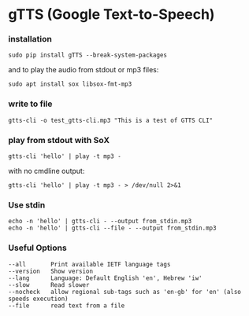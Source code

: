 # gTTS (Google Text-to-Speech)

### installation
```
sudo pip install gTTS --break-system-packages
```
and to play the audio from stdout or mp3 files:  
```
sudo apt install sox libsox-fmt-mp3
```

### write to file
```
gtts-cli -o test_gtts-cli.mp3 "This is a test of GTTS CLI"
```

### play from stdout with SoX
```
gtts-cli 'hello' | play -t mp3 -   
```
with no cmdline output:
```
gtts-cli 'hello' | play -t mp3 - > /dev/null 2>&1
```

### Use stdin
```
echo -n 'hello' | gtts-cli - --output from_stdin.mp3
echo -n 'hello' | gtts-cli --file - --output from_stdin.mp3  
```

### Useful Options

```
--all       Print available IETF language tags  
--version   Show version  
--lang      Language: Default English 'en', Hebrew 'iw'  
--slow      Read slower  
--nocheck   allow regional sub-tags such as 'en-gb' for 'en' (also speeds execution)  
--file      read text from a file  
```
